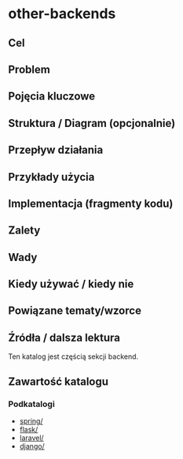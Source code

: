 # other-backends

## Cel

## Problem

## Pojęcia kluczowe

## Struktura / Diagram (opcjonalnie)

## Przepływ działania

## Przykłady użycia

## Implementacja (fragmenty kodu)

## Zalety

## Wady

## Kiedy używać / kiedy nie

## Powiązane tematy/wzorce

## Źródła / dalsza lektura


Ten katalog jest częścią sekcji backend.

## Zawartość katalogu

### Podkatalogi

- [spring/](spring/)
- [flask/](flask/)
- [laravel/](laravel/)
- [django/](django/)

